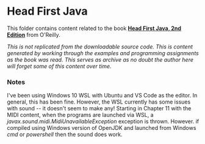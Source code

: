 # Head First Java

This folder contains content related to the book [**Head First Java, 2nd Edition**](https://www.oreilly.com/library/view/head-first-java/0596009208/) from O'Reilly.

*This is not replicated from the downloadable source code. This is content generated by working through the examples and programming assignments as the book was read. This serves as archive as no doubt the author here will forget some of this content over time.*

### Notes

I've been using Windows 10 WSL with Ubuntu and VS Code as the editor. In general, this has been fine. However, the WSL currently has some issues with sound -- it doesn't seem to make any! Starting in Chapter 11 with the MIDI content, when the programs are launched via WSL, a *javax.sound.midi.MidiUnavailableException* exception is thrown. However. if compiled using Windows version of OpenJDK and launched from Windows *cmd* or *powershell* then the sound does work.
